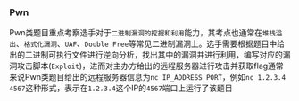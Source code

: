 ### Pwn

Pwn类题目重点考察选手对于`二进制漏洞的挖掘和利用`能力，其考点也通常在`堆栈溢出`、`格式化漏洞`、`UAF`、`Double Free`等常见二进制漏洞上。选手需要根据题目中给出的二进制可执行文件进行逆向分析，找出其中的漏洞并进行利用，编写对应的漏洞攻击脚本(`Exploit`)，进而对主办方给出的远程服务器进行攻击并获取flag通常来说Pwn类题目给出的远程服务器信息为`nc IP_ADDRESS PORT`，例如`nc 1.2.3.4 4567`这种形式，表示在`1.2.3.4`这个IP的`4567`端口上运行了该题目
